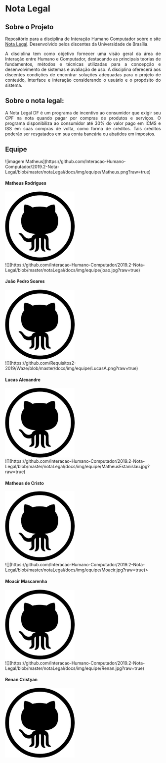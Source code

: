 # Nota Legal

## Sobre o Projeto
<p align="justify">
Repositório para a disciplina de Interação Humano Computador sobre o site <a href="http://www.notalegal.df.gov.br">Nota Legal</a>. Desenvolvido pelos discentes da Universidade de Brasília.
</p>

<p align="justify">
A disciplina tem como objetivo fornecer uma visão geral da área de Interação entre Humano e Computador, destacando as principais teorias de fundamentos, métodos e técnicas utilizadas para a concepção e desenvolvimento de sistemas e avaliação de uso. A disciplina oferecerá aos discentes condições de encontrar soluções adequadas para o projeto de conteúdo, interface e interação considerando o usuário e o propósito do sistema.
</p>

## Sobre o nota legal:

<p align="justify">
A Nota Legal DF é um programa de incentivo ao consumidor que exigir seu CPF na nota quando pagar por compras de produtos e serviços.
O programa disponibiliza ao consumidor até 30% do valor pago em ICMS e ISS em suas compras de volta, como forma de créditos.
Tais créditos poderão ser resgatados em sua conta bancária ou abatidos em impostos.
</p>

## Equipe

  <div class="container">
  <div class="card">
    ![imagem Matheus](https://github.com/Interacao-Humano-Computador/2019.2-Nota-Legal/blob/master/notaLegal/docs/img/equipe/Matheus.png?raw=true)
    <div  class="item">
      <h4><b>Matheus Rodrigues</b></h4>
      <a href="https://github.com/matheus-rn">
        <img class="icon" src="https://github.com/Interacao-Humano-Computador/2019.2-Nota-Legal/blob/master/notaLegal/docs/img/icons/githubIcon.png?raw=true">
      </a>
    </div>
  </div>

  <div  class="card">
      ![](https://github.com/Interacao-Humano-Computador/2019.2-Nota-Legal/blob/master/notaLegal/docs/img/equipe/joao.jpg?raw=true)  
      <div class="item">
      <h4><b>João Pedro Soares</b></h4>
      <a href="https://github.com/jpcirqueira">
        <img class="icon" src="https://github.com/Interacao-Humano-Computador/2019.2-Nota-Legal/blob/master/notaLegal/docs/img/icons/githubIcon.png?raw=true">
      </a>
    </div>
  </div>

  <div  class="card">
      ![](https://github.com/Requisitos2-2019/Waze/blob/master/docs/img/equipe/LucasA.png?raw=true)
      <div class="item">
      <h4><b>Lucas Alexandre</b></h4>
      <a href="https://github.com/lucasA27">
        <img class="icon" src="https://github.com/Interacao-Humano-Computador/2019.2-Nota-Legal/blob/master/notaLegal/docs/img/icons/githubIcon.png?raw=true">
      </a>
    </div>
  </div>
</div>
<div class="container">
  <div class="card">
      ![](https://github.com/Interacao-Humano-Computador/2019.2-Nota-Legal/blob/master/notaLegal/docs/img/equipe/MatheusEstanislau.jpg?raw=true)
      <div class="item">
      <h4><b>Matheus de Cristo</b></h4>
      <a href="https://github.com/MatheusEstanislau">
        <img class="icon" src="https://github.com/Interacao-Humano-Computador/2019.2-Nota-Legal/blob/master/notaLegal/docs/img/icons/githubIcon.png?raw=true">
      </a>
    </div>
  </div>

  <div  class="card">
      ![](https://github.com/Interacao-Humano-Computador/2019.2-Nota-Legal/blob/master/notaLegal/docs/img/equipe/Moacir.jpg?raw=true)>
      <div class="item">
      <h4><b>Moacir Mascarenha</b></h4>
      <a href="https://github.com/MoacirMSJ">
        <img class="icon" src="https://github.com/Interacao-Humano-Computador/2019.2-Nota-Legal/blob/master/notaLegal/docs/img/icons/githubIcon.png?raw=true">
      </a>
    </div>
  </div>

  <div class="card">
      ![](https://github.com/Interacao-Humano-Computador/2019.2-Nota-Legal/blob/master/notaLegal/docs/img/equipe/Renan.jpg?raw=true)
            <div  class="item">
      <h4><b>Renan Cristyan</b></h4>
      <a href="https://github.com/RCristyan">
        <img class="icon" src="https://github.com/Interacao-Humano-Computador/2019.2-Nota-Legal/blob/master/notaLegal/docs/img/icons/githubIcon.png?raw=true">
      </a>
    </div>
  </div>
</div>
